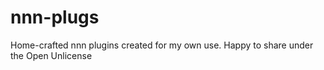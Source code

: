 # nnn-plugs
Home-crafted nnn plugins created for my own use. Happy to share under the Open Unlicense
